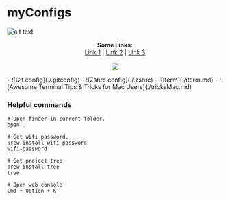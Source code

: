 # myConfigs

![alt text](https://newrelic.com/sites/default/files/2021-04/good-programmer-banner-final.jpg)
<p align="center">
  <b>Some Links:</b><br>
  <a href="#">Link 1</a> |
  <a href="#">Link 2</a> |
  <a href="#">Link 3</a>
  <br><br>
  <img src="http://s.4cdn.org/image/title/105.gif">
</p>
- ![Git config](./.gitconfig) 
- ![Zshrc config](./.zshrc) 
- ![Iterm](./iterm.md) 
- ![Awesome Terminal Tips & Tricks for Mac Users](./tricksMac.md) 


### Helpful commands

```source-shell
# Open finder in current folder.
open .

# Get wifi password.
brew install wifi-password
wifi-password

# Get project tree
brew install tree
tree

# Open web console 
Cmd + Option + K 
```
